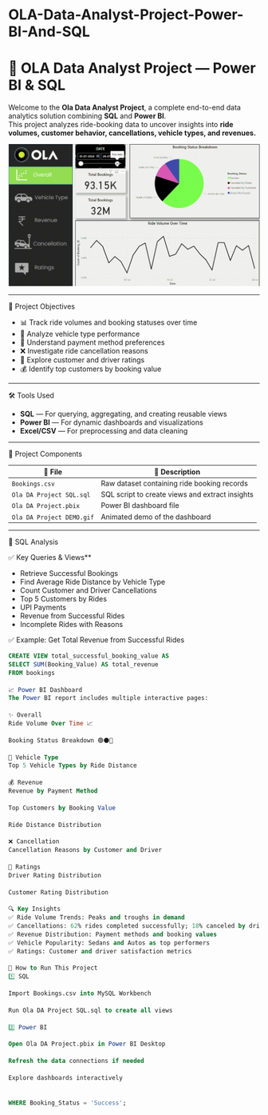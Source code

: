 # OLA-Data-Analyst-Project-Power-BI-And-SQL

# 🚖 OLA Data Analyst Project — Power BI & SQL

Welcome to the **Ola Data Analyst Project**, a complete end-to-end data analytics solution combining **SQL** and **Power BI**.  
This project analyzes ride-booking data to uncover insights into **ride volumes, customer behavior, cancellations, vehicle types, and revenues.**

![Project Demo](Ola%20DA%20Project%20DEMO.gif)

---

🎯 Project Objectives

- 📊 Track ride volumes and booking statuses over time
- 🚗 Analyze vehicle type performance
- 🧾 Understand payment method preferences
- ❌ Investigate ride cancellation reasons
- 🌟 Explore customer and driver ratings
- 💰 Identify top customers by booking value

---

🛠️ Tools Used

- **SQL** — For querying, aggregating, and creating reusable views
- **Power BI** — For dynamic dashboards and visualizations
- **Excel/CSV** — For preprocessing and data cleaning

---

 📂 Project Components

| 📁 File | 📄 Description |
|---------|----------------|
| `Bookings.csv` | Raw dataset containing ride booking records |
| `Ola DA Project SQL.sql` | SQL script to create views and extract insights |
| `Ola DA Project.pbix` | Power BI dashboard file |
| `Ola DA Project DEMO.gif` | Animated demo of the dashboard |

---

 🧩 SQL Analysis

✅ Key Queries & Views**

- Retrieve Successful Bookings
- Find Average Ride Distance by Vehicle Type
- Count Customer and Driver Cancellations
- Top 5 Customers by Rides
- UPI Payments
- Revenue from Successful Rides
- Incomplete Rides with Reasons

✅ Example: Get Total Revenue from Successful Rides
```sql
CREATE VIEW total_successful_booking_value AS
SELECT SUM(Booking_Value) AS total_revenue
FROM bookings

📈 Power BI Dashboard
The Power BI report includes multiple interactive pages:

✨ Overall
Ride Volume Over Time 📈

Booking Status Breakdown 🟢⚫️🔴

🚗 Vehicle Type
Top 5 Vehicle Types by Ride Distance

💰 Revenue
Revenue by Payment Method

Top Customers by Booking Value

Ride Distance Distribution

❌ Cancellation
Cancellation Reasons by Customer and Driver

🌟 Ratings
Driver Rating Distribution

Customer Rating Distribution

🔍 Key Insights
✅ Ride Volume Trends: Peaks and troughs in demand
✅ Cancellations: 62% rides completed successfully; 18% canceled by drivers
✅ Revenue Distribution: Payment methods and booking values
✅ Vehicle Popularity: Sedans and Autos as top performers
✅ Ratings: Customer and driver satisfaction metrics

🚀 How to Run This Project
1️⃣ SQL

Import Bookings.csv into MySQL Workbench

Run Ola DA Project SQL.sql to create all views

2️⃣ Power BI

Open Ola DA Project.pbix in Power BI Desktop

Refresh the data connections if needed

Explore dashboards interactively


WHERE Booking_Status = 'Success';

